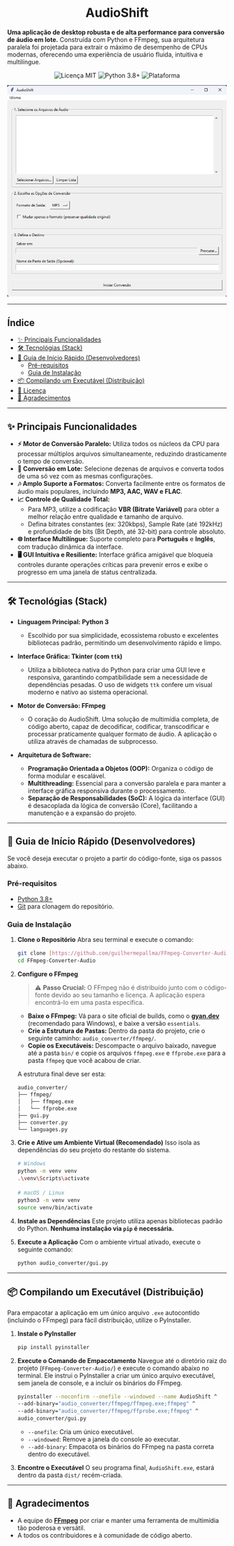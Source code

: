 <h1 align="center">
  AudioShift
</h1>
  <strong>Uma aplicação de desktop robusta e de alta performance para conversão de áudio em lote.</strong>
  Construída com Python e FFmpeg, sua arquitetura paralela foi projetada para extrair o máximo de desempenho de CPUs modernas, oferecendo uma experiência de usuário fluida, intuitiva e multilíngue.

<p></p>

<p align="center">
  <img alt="Licença MIT" src="https://img.shields.io/badge/license-MIT-blue.svg">
  <img alt="Python 3.8+" src="https://img.shields.io/badge/python-3.8+-blue.svg">
  <img alt="Plataforma" src="https://img.shields.io/badge/platform-Windows-lightgrey.svg">
</p>

<p align="center">
  <img src="https://raw.githubusercontent.com/guilhermepallma/FFmpeg-Converter-Audio/refs/heads/main/images/audioshift%20interface.png" alt="AudioShift Banner">
</p>

---

## Índice

- [✨ Principais Funcionalidades](#-principais-funcionalidades)
- [🛠️ Tecnológias (Stack)](#-tecnológias-(stack))
- [🚀 Guia de Início Rápido (Desenvolvedores)](#-guia-de-início-rápido-desenvolvedores)
  - [Pré-requisitos](#pré-requisitos)
  - [Guia de Instalação](#guia-de-instalação)
- [📦 Compilando um Executável (Distribuição)](#-compilando-um-executável-distribuição)
- [📄 Licença](#-licença)
- [🙏 Agradecimentos](#-agradecimentos)

---

## ✨ Principais Funcionalidades

* **⚡ Motor de Conversão Paralelo:** Utiliza todos os núcleos da CPU para processar múltiplos arquivos simultaneamente, reduzindo drasticamente o tempo de conversão.
* **📂 Conversão em Lote:** Selecione dezenas de arquivos e converta todos de uma só vez com as mesmas configurações.
* **🎶 Amplo Suporte a Formatos:** Converta facilmente entre os formatos de áudio mais populares, incluindo **MP3, AAC, WAV e FLAC**.
* **📈 Controle de Qualidade Total:**
    * Para MP3, utilize a codificação **VBR (Bitrate Variável)** para obter a melhor relação entre qualidade e tamanho de arquivo.
    * Defina bitrates constantes (ex: 320kbps), Sample Rate (até 192kHz) e profundidade de bits (Bit Depth, até 32-bit) para controle absoluto.
* **🌐 Interface Multilíngue:** Suporte completo para **Português** e **Inglês**, com tradução dinâmica da interface.
* **🖥️ GUI Intuitiva e Resiliente:** Interface gráfica amigável que bloqueia controles durante operações críticas para prevenir erros e exibe o progresso em uma janela de status centralizada.

---

## 🛠️ Tecnológias (Stack)

* **Linguagem Principal: Python 3**
    * Escolhido por sua simplicidade, ecossistema robusto e excelentes bibliotecas padrão, permitindo um desenvolvimento rápido e limpo.

* **Interface Gráfica: Tkinter (com `ttk`)**
    * Utiliza a biblioteca nativa do Python para criar uma GUI leve e responsiva, garantindo compatibilidade sem a necessidade de dependências pesadas. O uso de widgets `ttk` confere um visual moderno e nativo ao sistema operacional.

* **Motor de Conversão: FFmpeg**
    * O coração do AudioShift. Uma solução de multimídia completa, de código aberto, capaz de decodificar, codificar, transcodificar e processar praticamente qualquer formato de áudio. A aplicação o utiliza através de chamadas de subprocesso.

* **Arquitetura de Software:**
    * **Programação Orientada a Objetos (OOP):** Organiza o código de forma modular e escalável.
    * **Multithreading:** Essencial para a conversão paralela e para manter a interface gráfica responsiva durante o processamento.
    * **Separação de Responsabilidades (SoC):** A lógica da interface (GUI) é desacoplada da lógica de conversão (Core), facilitando a manutenção e a expansão do projeto.

---

## 🚀 Guia de Início Rápido (Desenvolvedores)

Se você deseja executar o projeto a partir do código-fonte, siga os passos abaixo.

### Pré-requisitos

* [Python 3.8+](https://www.python.org/downloads/)
* [Git](https://git-scm.com/) para clonagem do repositório.

### Guia de Instalação

1.  **Clone o Repositório**
    Abra seu terminal e execute o comando:
    ```bash
    git clone [https://github.com/guilhermepallma/FFmpeg-Converter-Audio.git](https://github.com/guilhermepallma/FFmpeg-Converter-Audio.git)
    cd FFmpeg-Converter-Audio
    ```

2.  **Configure o FFmpeg**

    > ⚠️ **Passo Crucial:** O FFmpeg não é distribuído junto com o código-fonte devido ao seu tamanho e licença. A aplicação espera encontrá-lo em uma pasta específica.

    * **Baixe o FFmpeg:** Vá para o site oficial de builds, como o [**gyan.dev**](https://www.gyan.dev/ffmpeg/builds/) (recomendado para Windows), e baixe a versão `essentials`.
    * **Crie a Estrutura de Pastas:** Dentro da pasta do projeto, crie o seguinte caminho: `audio_converter/ffmpeg/`.
    * **Copie os Executáveis:** Descompacte o arquivo baixado, navegue até a pasta `bin/` e copie os arquivos `ffmpeg.exe` e `ffprobe.exe` para a pasta `ffmpeg` que você acabou de criar.

    A estrutura final deve ser esta:
    ```
    audio_converter/
    ├── ffmpeg/
    │   ├── ffmpeg.exe
    │   └── ffprobe.exe
    ├── gui.py
    ├── converter.py
    └── languages.py
    ```

3.  **Crie e Ative um Ambiente Virtual (Recomendado)**
    Isso isola as dependências do seu projeto do restante do sistema.
    ```bash
    # Windows
    python -m venv venv
    .\venv\Scripts\activate

    # macOS / Linux
    python3 -m venv venv
    source venv/bin/activate
    ```

4.  **Instale as Dependências**
    Este projeto utiliza apenas bibliotecas padrão do Python. **Nenhuma instalação via `pip` é necessária.**

5.  **Execute a Aplicação**
    Com o ambiente virtual ativado, execute o seguinte comando:
    ```bash
    python audio_converter/gui.py
    ```

---

## 📦 Compilando um Executável (Distribuição)

Para empacotar a aplicação em um único arquivo `.exe` autocontido (incluindo o FFmpeg) para fácil distribuição, utilize o PyInstaller.

1.  **Instale o PyInstaller**
    ```bash
    pip install pyinstaller
    ```

2.  **Execute o Comando de Empacotamento**
    Navegue até o diretório raiz do projeto (`FFmpeg-Converter-Audio/`) e execute o comando abaixo no terminal. Ele instrui o PyInstaller a criar um único arquivo executável, sem janela de console, e a incluir os binários do FFmpeg.

    ```bash
    pyinstaller --noconfirm --onefile --windowed --name AudioShift ^
    --add-binary="audio_converter/ffmpeg/ffmpeg.exe;ffmpeg" ^
    --add-binary="audio_converter/ffmpeg/ffprobe.exe;ffmpeg" ^
    audio_converter/gui.py
    ```
    * `--onefile`: Cria um único executável.
    * `--windowed`: Remove a janela do console ao executar.
    * `--add-binary`: Empacota os binários do FFmpeg na pasta correta dentro do executável.

3.  **Encontre o Executável**
    O seu programa final, `AudioShift.exe`, estará dentro da pasta `dist/` recém-criada.
    
---

## 🙏 Agradecimentos

* A equipe do **[FFmpeg](https://github.com/FFmpeg/FFmpeg)** por criar e manter uma ferramenta de multimídia tão poderosa e versátil.
* A todos os contribuidores e à comunidade de código aberto.
